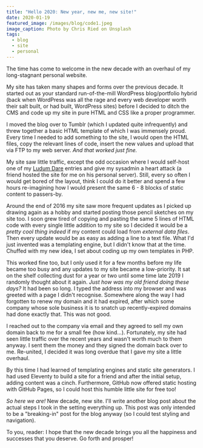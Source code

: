 ```yaml
---
title: "Hello 2020: New year, new me, new site!"
date: 2020-01-19
featured_image: /images/blog/code1.jpeg
image_caption: Photo by Chris Ried on Unsplash
tags:
  - blog
  - site
  - personal
---
```


The time has come to welcome in the new decade with an overhaul of my long-stagnant personal website.

My site has taken many shapes and forms over the previous decade. It started out as your standard run-of-the-mill WordPress blog/portfolio hybrid (back when WordPress was all the rage and every web developer worth their salt built, or had built, WordPress sites) before I decided to ditch the CMS and code up my site in pure HTML and CSS like a proper programmer.

I moved the blog over to Tumblr (which I updated quite infrequently) and threw together a basic HTML template of which I was immensely proud. Every time I needed to add something to the site, I would open the HTML files, copy the relevant lines of code, insert the new values and upload that via FTP to my web server. *And that worked just fine.*

My site saw little traffic, except the odd occasion where I would self-host one of my [Ludum Dare](http://ldjam.com/) entries and give my sysadmin a heart attack (a friend hosted the site for me on his personal server). Still, every so often I would get bored of the layout, think I could do it better and spend a few hours re-imagining how I would present the same 6 - 8 blocks of static content to passers-by.

Around the end of 2016 my site saw more frequent updates as I picked up drawing again as a hobby and started posting those pencil sketches on my site too. I soon grew tired of copying and pasting the same 5 lines of HTML code with every single little addition to my site so I decided it would be a *pretty cool thing indeed* if my content could load from *external data files*. Then every update would be as easy as adding a line to a text file. What I'd just invented was a templating engine, but I didn't know that at the time. Chuffed with my new idea, I set about coding up my own templates in PHP.

This worked fine too, but I only used it for a few months before my life became too busy and any updates to my site became a low-priority. It sat on the shelf collecting dust for a year or two until some time late 2019 I randomly thought about it again. *Just how was my old friend doing these days?* It had been so long. I typed the address into my browser and was greeted with a page I didn't recognise. Somewhere along the way I had forgotten to renew my domain and it had expired, after which some company whose sole business it is to snatch up recently-expired domains had done exactly that. This was not good.

I reached out to the company via email and they agreed to sell my own domain back to me for a small fee (how kind...). Fortunately, my site had seen little traffic over the recent years and wasn't worth much to them anyway. I sent them the money and they signed the domain back over to me. Re-united, I decided it was long overdue that I gave my site a little overhaul. 

By this time I had learned of templating engines and static site generators. I had used Eleventy to build a site for a friend and after the initial setup, adding content was a cinch. Furthermore, GitHub now offered static hosting with GitHub Pages, so I could host this humble little site for free too!

*So here we are!* New decade, new site. I'll write another blog post about the actual steps I took in the setting everything up. This post was only intended to be a "breaking-in" post for the blog anyway (so I could test styling and navigation).

To you, reader: I hope that the new decade brings you all the happiness and successes that you deserve. Go forth and prosper!
